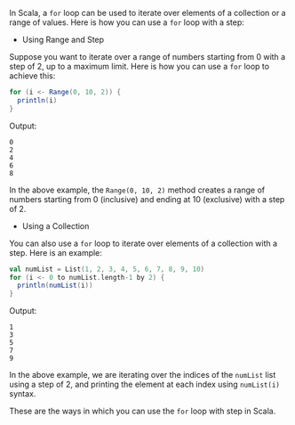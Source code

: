 In Scala, a `for` loop can be used to iterate over elements of a collection or a range of values. Here is how you can use a `for` loop with a step:

- Using Range and Step

Suppose you want to iterate over a range of numbers starting from 0 with a step of 2, up to a maximum limit. Here is how you can use a `for` loop to achieve this:

```scala
for (i <- Range(0, 10, 2)) {
  println(i)
}
```

Output:
```
0
2
4
6
8
```

In the above example, the `Range(0, 10, 2)` method creates a range of numbers starting from 0 (inclusive) and ending at 10 (exclusive) with a step of 2.

- Using a Collection

You can also use a `for` loop to iterate over elements of a collection with a step. Here is an example:

```scala
val numList = List(1, 2, 3, 4, 5, 6, 7, 8, 9, 10)
for (i <- 0 to numList.length-1 by 2) {
  println(numList(i))
}
```

Output:
```
1
3
5
7
9
```

In the above example, we are iterating over the indices of the `numList` list using a step of 2, and printing the element at each index using `numList(i)` syntax.

These are the ways in which you can use the `for` loop with step in Scala.